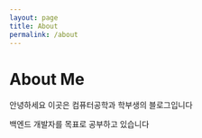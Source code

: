```yaml
---
layout: page
title: About
permalink: /about
---
```


# About Me

안녕하세요 이곳은 컴퓨터공학과 학부생의 블로그입니다

백엔드 개발자를 목표로 공부하고 있습니다




